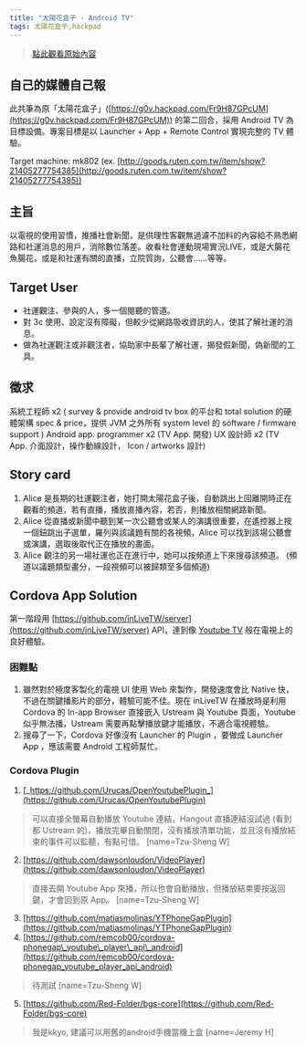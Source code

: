```yaml
---
title: "太陽花盒子 - Android TV"
tags: 太陽花盒子,hackpad
---
```


> [點此觀看原始內容](https://g0v.hackpad.tw/9orBp0a61hk)


## 自己的媒體自己報

此共筆為原「太陽花盒子」([https://g0v.hackpad.com/Fr9H87GPcUM](https://g0v.hackpad.com/Fr9H87GPcUM)) 的第二回合，採用 Android TV 為目標設備。專案目標是以 Launcher + App + Remote Control 實現完整的 TV 體驗。

Target machine: mk802 (ex. [http://goods.ruten.com.tw/item/show?21405277754385](http://goods.ruten.com.tw/item/show?21405277754385))

## 主旨

以電視的使用習慣，推播社會新聞，是供理性客觀無過濾不加料的內容給不熟悉網路和社運消息的用戶，消除數位落差。收看社會運動現場實況LIVE，或是大腸花魚腸花，或是和社運有關的直播，立院質詢，公聽會……等等。

## Target User

- 社運觀注、參與的人，多一個閱聽的管道。
- 對 3c 使用、設定沒有障礙，但較少從網路吸收資訊的人，使其了解社運的消息。
- 做為社運觀注或非觀注者，協助家中長輩了解社運，揭發假新聞，偽新聞的工具。

## 徵求

系統工程師 x2 ( survey & provide android tv box 的平台和 total solution 的硬體架構 spec & price，提供 JVM 之外所有 system level 的 software / firmware support )
Android app. programmer x2 (TV App. 開發)
UX 設計師 x2 (TV App. 介面設計，操作動線設計， Icon / artworks 設計)


## Story card

1.  Alice 是長期的社運觀注者，她打開太陽花盒子後，自動跳出上回離開時正在觀看的頻道，若有直播，播放直播內容，若否，則播放相關網路新聞。
2.  Alice 從直播或新聞中聽到某一次公聽會或某人的演講很重要，在遙控器上按一個鈕跳出子選單，羅列與該議題有關的各視頻，Alice 可以找到該場公聽會或演講，選取後取代正在播放的畫面。
3.  Alice 觀注的另一場社運也正在進行中，她可以按頻道上下來搜尋該頻道。
(頻道以議題類型畫分，一段視頻可以被歸類至多個頻道)


## Cordova App Solution

第一階段用 [https://github.com/inLiveTW/server](https://github.com/inLiveTW/server) API，達到像 [Youtube TV](https://www.youtube.com/tv) 般在電視上的良好體驗。
### 困難點

1.  雖然對於極度客製化的電視 UI 使用 Web 來製作，開發速度會比 Native 快，不過在關鍵播影片的部分，體驗可能不佳。現在 inLiveTW 在播放時是利用 Cordova 的 In-app Browser 直接嵌入 Ustream 與 Youtube 頁面，Youtube 似乎無法播，Ustream 需要再點擊播放鍵才能播放，不適合電視體驗。
2.  搜尋了一下，Cordova 好像沒有 Launcher 的 Plugin ，要做成 Launcher App ，應該需要 Android 工程師幫忙。
### Cordova Plugin

1.  [_https://github.com/Urucas/OpenYoutubePlugin_](https://github.com/Urucas/OpenYoutubePlugin)
> 可以直接全螢幕自動播放 Youtube 連結，Hangout 直播連結沒試過 (看到都 Ustream 的)，播放完畢自動關閉，沒有播放清單功能，並且沒有播放結束的事件可以監聽，有點可惜。
> [name=Tzu-Sheng W]

2.  [https://github.com/dawsonloudon/VideoPlayer](https://github.com/dawsonloudon/VideoPlayer)
> 直接去開 Youtube App 來播，所以也會自動播放，但播放結束要按返回鍵，才會回到原 App。
> [name=Tzu-Sheng W]

3.  [https://github.com/matiasmolinas/YTPhoneGapPlugin](https://github.com/matiasmolinas/YTPhoneGapPlugin)
4.  [https://github.com/remcob00/cordova-phonegap\_youtube\_player\_api\_android](https://github.com/remcob00/cordova-phonegap_youtube_player_api_android)
> 待測試
> [name=Tzu-Sheng W]

5.  [https://github.com/Red-Folder/bgs-core](https://github.com/Red-Folder/bgs-core)


> 我是kkyo, 建議可以用舊的android手機當機上盒
> [name=Jeremy H]





